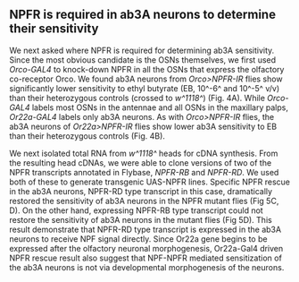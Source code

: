 ## NPFR is required in ab3A neurons to determine their sensitivity

We next asked where NPFR is required for determining ab3A sensitivity.
Since the most obvious candidate is the OSNs themselves, we first used _Orco-GAL4_ to knock-down NPFR in all the OSNs that express the olfactory co-receptor Orco.
We found ab3A neurons from _Orco>NPFR-IR_ flies show significantly lower sensitivity to ethyl butyrate (EB, 10^-6^ and 10^-5^ v/v) than their heterozygous controls (crossed to _w^1118^_) (Fig. 4A).
While _Orco-GAL4_ labels most OSNs in the antennae and all OSNs in the maxillary palps, _Or22a-GAL4_ labels only ab3A neurons.
As with _Orco>NPFR-IR_ flies, the ab3A neurons of _Or22a>NPFR-IR_ flies show lower ab3A sensitivity to EB than their heterozygous controls (Fig. 4B).

We next isolated total RNA from _w^1118^_ heads for cDNA synthesis.
From the resulting head cDNAs, we were able to clone versions of two of the NPFR transcripts annotated in Flybase, _NPFR-RB_ and _NPFR-RD_.
We used both of these to generate transgenic UAS-NPFR lines.
Specific NPFR rescue in the ab3A neurons, NPFR-RD type transcript in this case, dramatically restored the sensitivity of ab3A neurons in the NPFR mutant flies (Fig 5C, D).
On the other hand, expressing NPFR-RB type transcript could not restore the sensitivity of ab3A neurons in the mutant flies (Fig 5D). 
This result demonstrate that NPFR-RD type transcript is expressed in the ab3A neurons to receive NPF signal directly.
Since Or22a gene begins to be expressed after the olfactory neuronal morphogenesis, Or22a-Gal4 driven NPFR rescue result also suggest that NPF-NPFR mediated sensitization of the ab3A neurons is not via developmental morphogenesis of the neurons.